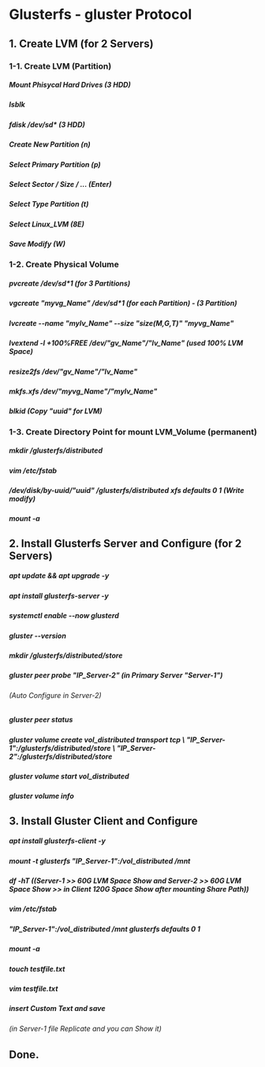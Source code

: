
# Glusterfs - gluster Protocol
## 1. Create LVM (for 2 Servers)
### 1-1. Create LVM (Partition)
##### Mount Phisycal Hard Drives (3 HDD)
##### lsblk
##### fdisk /dev/sd* (3 HDD)
##### Create New Partition (n)
##### Select Primary Partition (p)
##### Select Sector / Size / ... (Enter)
##### Select Type Partition (t)
##### Select Linux_LVM (8E)
##### Save Modify (W)
### 1-2. Create Physical Volume
##### pvcreate /dev/sd*1 (for 3 Partitions)
##### vgcreate "myvg_Name" /dev/sd*1 (for each Partition) - (3 Partition)
##### lvcreate --name "mylv_Name" --size "size(M,G,T)" "myvg_Name"
##### lvextend -l +100%FREE /dev/"gv_Name"/"lv_Name" (used 100% LVM Space)
##### resize2fs /dev/"gv_Name"/"lv_Name"
##### mkfs.xfs /dev/"myvg_Name"/"mylv_Name"
##### blkid (Copy "uuid" for LVM)
### 1-3. Create Directory Point for mount LVM_Volume (permanent)
##### mkdir /glusterfs/distributed
##### vim /etc/fstab
##### /dev/disk/by-uuid/"uuid" /glusterfs/distributed xfs defaults 0 1 (Write modify)
##### mount -a
## 2. Install Glusterfs Server and Configure (for 2 Servers)
##### apt update && apt upgrade -y
##### apt install glusterfs-server -y
##### systemctl enable --now glusterd
##### gluster --version
##### mkdir /glusterfs/distributed/store
##### gluster peer probe "IP_Server-2" (in Primary Server "Server-1")
###### (Auto Configure in Server-2)
##### gluster peer status
##### gluster volume create vol_distributed transport tcp \ "IP_Server-1":/glusterfs/distributed/store \ "IP_Server-2":/glusterfs/distributed/store
##### gluster volume start vol_distributed
##### gluster volume info
## 3. Install Gluster Client and Configure
##### apt install glusterfs-client -y
##### mount -t glusterfs "IP_Server-1":/vol_distributed /mnt
##### df -hT ((Server-1 >> 60G LVM Space Show and Server-2 >> 60G LVM Space Show >> in Client 120G Space Show after mounting Share Path))
##### vim /etc/fstab
##### "IP_Server-1":/vol_distributed /mnt glusterfs defaults 0 1
##### mount -a
##### touch testfile.txt
##### vim testfile.txt
##### insert Custom Text and save
###### (in Server-1 file Replicate and you can Show it)
## Done.
